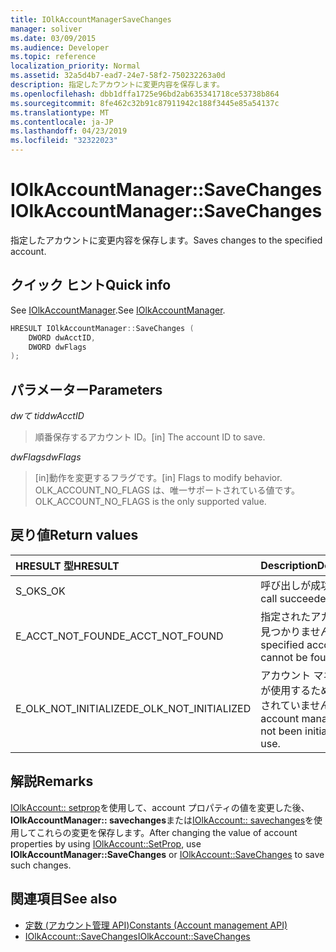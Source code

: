 ```yaml
---
title: IOlkAccountManagerSaveChanges
manager: soliver
ms.date: 03/09/2015
ms.audience: Developer
ms.topic: reference
localization_priority: Normal
ms.assetid: 32a5d4b7-ead7-24e7-58f2-750232263a0d
description: 指定したアカウントに変更内容を保存します。
ms.openlocfilehash: dbb1dffa1725e96bd2ab635341718ce53738b864
ms.sourcegitcommit: 8fe462c32b91c87911942c188f3445e85a54137c
ms.translationtype: MT
ms.contentlocale: ja-JP
ms.lasthandoff: 04/23/2019
ms.locfileid: "32322023"
---
```

# <a name="iolkaccountmanagersavechanges"></a><span data-ttu-id="8e6b1-103">IOlkAccountManager::SaveChanges</span><span class="sxs-lookup"><span data-stu-id="8e6b1-103">IOlkAccountManager::SaveChanges</span></span>

<span data-ttu-id="8e6b1-104">指定したアカウントに変更内容を保存します。</span><span class="sxs-lookup"><span data-stu-id="8e6b1-104">Saves changes to the specified account.</span></span>
  
## <a name="quick-info"></a><span data-ttu-id="8e6b1-105">クイック ヒント</span><span class="sxs-lookup"><span data-stu-id="8e6b1-105">Quick info</span></span>

<span data-ttu-id="8e6b1-106">See [IOlkAccountManager](iolkaccountmanager.md).</span><span class="sxs-lookup"><span data-stu-id="8e6b1-106">See [IOlkAccountManager](iolkaccountmanager.md).</span></span>
  
```cpp
HRESULT IOlkAccountManager::SaveChanges (  
    DWORD dwAcctID, 
    DWORD dwFlags 
); 
```

## <a name="parameters"></a><span data-ttu-id="8e6b1-107">パラメーター</span><span class="sxs-lookup"><span data-stu-id="8e6b1-107">Parameters</span></span>

<span data-ttu-id="8e6b1-108">_dwて tid_</span><span class="sxs-lookup"><span data-stu-id="8e6b1-108">_dwAcctID_</span></span>
  
> <span data-ttu-id="8e6b1-109">順番保存するアカウント ID。</span><span class="sxs-lookup"><span data-stu-id="8e6b1-109">[in] The account ID to save.</span></span> 
    
<span data-ttu-id="8e6b1-110">_dwFlags_</span><span class="sxs-lookup"><span data-stu-id="8e6b1-110">_dwFlags_</span></span>
  
> <span data-ttu-id="8e6b1-111">[in]動作を変更するフラグです。</span><span class="sxs-lookup"><span data-stu-id="8e6b1-111">[in] Flags to modify behavior.</span></span> <span data-ttu-id="8e6b1-112">OLK_ACCOUNT_NO_FLAGS は、唯一サポートされている値です。</span><span class="sxs-lookup"><span data-stu-id="8e6b1-112">OLK_ACCOUNT_NO_FLAGS is the only supported value.</span></span>
    
## <a name="return-values"></a><span data-ttu-id="8e6b1-113">戻り値</span><span class="sxs-lookup"><span data-stu-id="8e6b1-113">Return values</span></span>

|<span data-ttu-id="8e6b1-114">**HRESULT 型**</span><span class="sxs-lookup"><span data-stu-id="8e6b1-114">**HRESULT**</span></span>|<span data-ttu-id="8e6b1-115">**Description**</span><span class="sxs-lookup"><span data-stu-id="8e6b1-115">**Description**</span></span>|
|:-----|:-----|
|<span data-ttu-id="8e6b1-116">S_OK</span><span class="sxs-lookup"><span data-stu-id="8e6b1-116">S_OK</span></span>  <br/> |<span data-ttu-id="8e6b1-117">呼び出しが成功した</span><span class="sxs-lookup"><span data-stu-id="8e6b1-117">The call succeeded</span></span>  <br/> |
|<span data-ttu-id="8e6b1-118">E_ACCT_NOT_FOUND</span><span class="sxs-lookup"><span data-stu-id="8e6b1-118">E_ACCT_NOT_FOUND</span></span>  <br/> |<span data-ttu-id="8e6b1-119">指定されたアカウントが見つかりません。</span><span class="sxs-lookup"><span data-stu-id="8e6b1-119">The specified account cannot be found.</span></span>  <br/> |
|<span data-ttu-id="8e6b1-120">E_OLK_NOT_INITIALIZED</span><span class="sxs-lookup"><span data-stu-id="8e6b1-120">E_OLK_NOT_INITIALIZED</span></span>  <br/> |<span data-ttu-id="8e6b1-121">アカウント マネージャーが使用するために初期化されていません。</span><span class="sxs-lookup"><span data-stu-id="8e6b1-121">The account manager has not been initialized for use.</span></span>  <br/> |
   
## <a name="remarks"></a><span data-ttu-id="8e6b1-122">解説</span><span class="sxs-lookup"><span data-stu-id="8e6b1-122">Remarks</span></span>

<span data-ttu-id="8e6b1-123">[IOlkAccount:: setprop](iolkaccount-setprop.md)を使用して、account プロパティの値を変更した後、 **IOlkAccountManager:: savechanges**または[IOlkAccount:: savechanges](iolkaccount-savechanges.md)を使用してこれらの変更を保存します。</span><span class="sxs-lookup"><span data-stu-id="8e6b1-123">After changing the value of account properties by using [IOlkAccount::SetProp](iolkaccount-setprop.md), use **IOlkAccountManager::SaveChanges** or [IOlkAccount::SaveChanges](iolkaccount-savechanges.md) to save such changes.</span></span> 
  
## <a name="see-also"></a><span data-ttu-id="8e6b1-124">関連項目</span><span class="sxs-lookup"><span data-stu-id="8e6b1-124">See also</span></span>

- [<span data-ttu-id="8e6b1-125">定数 (アカウント管理 API)</span><span class="sxs-lookup"><span data-stu-id="8e6b1-125">Constants (Account management API)</span></span>](constants-account-management-api.md) 
- [<span data-ttu-id="8e6b1-126">IOlkAccount::SaveChanges</span><span class="sxs-lookup"><span data-stu-id="8e6b1-126">IOlkAccount::SaveChanges</span></span>](iolkaccount-savechanges.md)


